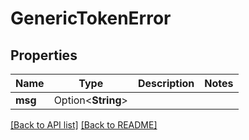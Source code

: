 # GenericTokenError

## Properties

Name | Type | Description | Notes
------------ | ------------- | ------------- | -------------
**msg** | Option<**String**> |  | 

[[Back to API list]](../README.md#documentation-for-api-endpoints) [[Back to README]](../README.md)


